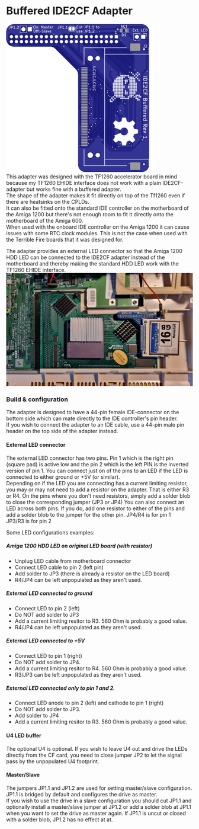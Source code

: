 # Buffered IDE2CF Adapter
<img src="rev1\images\pcb_top.svg" alt="PCB top" width="400"/><br/>
This adapter was designed with the TF1260 accelerator board in mind because my TF1260 EHIDE interface does not work with a plain IDE2CF-adapter but works fine with a buffered adapter.  
The shape of the adapter makes it fit directly on top of the Tf1260 even if there are heatsinks on the CPLDs.  
It can also be fitted onto the standard IDE controller on the motherboard of the Amiga 1200 but there's not enough room to fit it directly onto the motherboard of the Amiga 600.  
When used with the onboard IDE controller on the Amiga 1200 it can cause issues with some RTC clock modules. This is not the case when used with the Terrible Fire boards that it was designed for.   

The adapter provides an external LED connector so that the Amiga 1200 HDD LED can be connected to the IDE2CF adapter instead of the motherboard and thereby making the standard HDD LED work with the TF1260 EHIDE interface.  
<img src="rev1\images\tf1260.jpg" alt="Adapter installed on TF1260" width="600"/><br/>

### Build & configuration
The adapter is designed to have a 44-pin female IDE-connector on the bottom side which can mate directly to the IDE controller's pin header.  
If you wish to connect the adapter to an IDE cable, use a 44-pin male pin header on the top side of the adapter instead.

#### External LED connector
The external LED connector has two pins. Pin 1 which is the right pin (square pad) is active low and the pin 2 which is the left PIN is the inverted version of pin 1.
You can connect just on of the pins to an LED if the LED is connected to either ground or +5V (or similar).  
Depending on if the LED you are connecting has a current limiting resistor, you may or may not need to add a resistor on the adapter. That is either R3 or R4. On the pins where you don't need resistors, simply add a solder blob to close the corresponding jumper (JP3 or JP4)
You can also connect an LED across both pins. If you do, add one resistor to either of the pins and add a solder blob to the jumper for the other pin.
JP4/R4 is for pin 1  
JP3/R3 is for pin 2  

Some LED configurations examples:

##### Amiga 1200 HDD LED on original LED board (with resistor)
* Unplug LED cable from motherboard connector
* Connect LED cable to pin 2 (left pin)
* Add solder to JP3 (there is already a resistor on the LED board)
* R4/JP4 can be left unpopulated as they aren't used.

##### External LED connected to ground
* Connect LED to pin 2 (left)  
* Do NOT add solder to JP3
* Add a current limiting resitor to R3. 560 Ohm is probably a good value.  
* R4/JP4 can be left unpopulated as they aren't used.

##### External LED connected to +5V
* Connect LED to pin 1 (right)  
* Do NOT add solder to JP4.  
* Add a current limiting resitor to R4. 560 Ohm is probably a good value.  
* R3/JP3 can be left unpopulated as they aren't used.

##### External LED connected only to pin 1 and 2.
* Connect LED anode to pin 2 (left) and cathode to pin 1 (right)  
* Do NOT add solder to JP3.  
* Add solder to JP4
* Add a current limiting resitor to R3. 560 Ohm is probably a good value.  

#### U4 LED buffer
The optional U4 is optional.
If you wish to leave U4 out and drive the LEDs directly from the CF card, you need to close jumper JP2 to let the signal pass by the unpopulated U4 footprint.

#### Master/Slave
The jumpers JP1.1 and JP1.2 are used for setting master/slave configuration. JP1.1 is bridged by default and configures the drive as master.  
If you wish to use the drive in a slave configuration you should cut JP1.1 and optionally install a master/slave jumper at JP1.2 or add a solder blob at JP1.1 when you want to set the drive as master again.
If JP1.1 is uncut or closed with a solder blob, JP1.2 has no effect at at.

